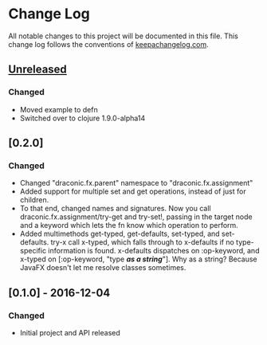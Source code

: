# Change Log
All notable changes to this project will be documented in this file. This change log follows the conventions of [keepachangelog.com](http://keepachangelog.com/).

## [Unreleased]
### Changed
- Moved example to defn
- Switched over to clojure 1.9.0-alpha14

## [0.2.0]
### Changed
- Changed "draconic.fx.parent" namespace to "draconic.fx.assignment"
- Added support for multiple set and get operations, instead of just for children.
- To that end, changed names and signatures. Now you call draconic.fx.assignment/try-get and try-set!, passing in the target node and a keyword which lets the fn know which operation to perform.
- Added multimethods get-typed, get-defaults, set-typed, and set-defaults. try-x call x-typed, which falls through to x-defaults if no type-specific information is found. x-defaults dispatches on :op-keyword, and x-typed on [:op-keyword, "type ***as a string***"]. Why as a string? Because JavaFX doesn't let me resolve classes sometimes.

## [0.1.0] - 2016-12-04
### Changed
- Initial project and API released

[Unreleased]: https://github.com/Zaphodious/draconic/compare/0.2.0...HEAD
[0.0.2]: https://github.com/Zaphodious/draconic/compare/0.1.0...0.2.0
[0.0.1]: https://github.com/Zaphodious/draconic/compare/0.1.0...0.1.0

